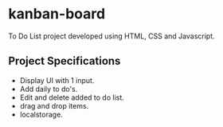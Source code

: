 # kanban-board
To Do List project developed using HTML, CSS and Javascript.

## Project Specifications

- Display UI with 1 input.
- Add daily to do's.
- Edit and delete added to do list.
- drag and drop items.
- localstorage.
